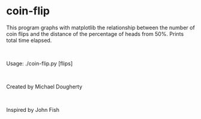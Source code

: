 # coin-flip

This program graphs with matplotlib the relationship between the number of coin flips and the distance of the percentage of heads from 50%. Prints total time elapsed.

<br>

Usage: ./coin-flip.py [flips]

<br>

Created by Michael Dougherty

<br>

Inspired by John Fish

